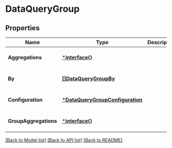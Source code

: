 # DataQueryGroup

## Properties
Name | Type | Description | Notes
------------ | ------------- | ------------- | -------------
**Aggregations** | [***interface{}**](interface{}.md) |  | [optional] [default to null]
**By** | [**[]DataQueryGroupBy**](DataQuery_group_by.md) |  | [optional] [default to null]
**Configuration** | [***DataQueryGroupConfiguration**](DataQuery_group_configuration.md) |  | [optional] [default to null]
**GroupAggregations** | [***interface{}**](interface{}.md) |  | [optional] [default to null]

[[Back to Model list]](../README.md#documentation-for-models) [[Back to API list]](../README.md#documentation-for-api-endpoints) [[Back to README]](../README.md)


